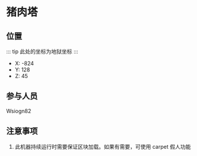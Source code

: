 # 猪肉塔

## 位置

::: tip
此处的坐标为地狱坐标
:::

- X: -824
- Y: 128
- Z: 45

## 参与人员

Wsiogn82

## 注意事项

1. 此机器持续运行时需要保证区块加载。如果有需要，可使用 carpet 假人功能
